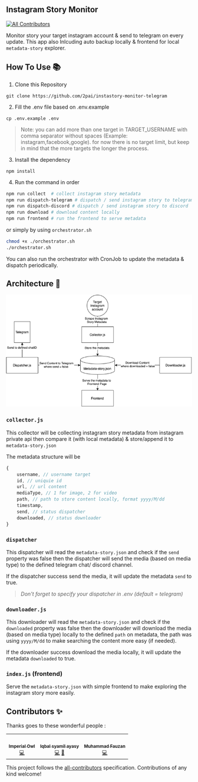 ## Instagram Story Monitor
<!-- ALL-CONTRIBUTORS-BADGE:START - Do not remove or modify this section -->
[![All Contributors](https://img.shields.io/badge/all_contributors-3-orange.svg?style=flat-square)](#contributors-)
<!-- ALL-CONTRIBUTORS-BADGE:END -->
Monitor story your target instagram account & send to telegram on every update. This app also Inlcuding auto backup locally & frontend for local `metadata-story` explorer. 
## How To Use 📚
1. Clone this Repository
```
git clone https://github.com/2pai/instastory-monitor-telegram
```
2. Fill the .env file based on .env.example
```
cp .env.example .env
```
> Note: you can add more than one target in TARGET_USERNAME with comma separator without spaces (Example: instagram,facebook,google). for now there is no target limit, but keep in mind that the more targets the longer the process.
3. Install the dependency
```
npm install
```
4. Run the command in order
```bash
npm run collect  # collect instagram story metadata
npm run dispatch-telegram # dispatch / send instagram story to telegram
npm run dispatch-discord # dispatch / send instagram story to discord
npm run download # download content locally
npm run frontend # run the frontend to serve metadata

```
or simply by using `orchestrator.sh`
```bash
chmod +x ./orchestrator.sh
./orchestrator.sh
```

You can also run the orchestrator with CronJob to update the metadata & dispatch periodically.

## Architecture 🏹
![image](assets/Instagram-telegram.png)


### `collector.js`
This collector will be collecting instagram story metadata from instagram private api then compare it (with local metadata) & store/append it to `metadata-story.json`

The metadata structure will be 
```js
{
    username, // username target
    id, // uniquie id
    url, // url content
    mediaType, // 1 for image, 2 for video
    path, // path to store content locally, format yyyy/M/dd
    timestamp,
    send, // status dispatcher
    downloaded, // status downloader
}
```
### `dispatcher`
This dispatcher will read the `metadata-story.json` and check if the `send` property was false then the dispatcher will send the media (based on media type) to the defined telegram chat/ discord channel. 

If the dispatcher success send the media, it will update the metadata `send` to true. 

> *Don't forget to specify your dispatcher in .env (default = telegram)*
### `downloader.js`
This downloader will read the `metadata-story.json` and check if the `downloaded` property was false then the downloader will download the media (based on media type) locally to the defined `path` on metadata, the path was using `yyyy/M/dd` to make searching the content more easy (if needed). 

If the downloader success download the media locally, it will update the metadata `downloaded` to true. 
### `index.js` (frontend)
Serve the `metadata-story.json` with simple frontend to make exploring the instagram story more easily. 

## Contributors ✨

Thanks goes to these wonderful people :

<!-- ALL-CONTRIBUTORS-LIST:START - Do not remove or modify this section -->
<!-- prettier-ignore-start -->
<!-- markdownlint-disable -->
<table>
  <tr>
    <td align="center"><a href="https://github.com/YogaSakti"><img src="https://avatars.githubusercontent.com/u/24309806?v=4?s=100" width="100px;" alt=""/><br /><sub><b>Imperial Owl</b></sub></a><br /><a href="https://github.com/2pai/instastory-monitor-telegram/commits?author=YogaSakti" title="Code">💻</a></td>
    <td align="center"><a href="https://github.com/2pai"><img src="https://avatars.githubusercontent.com/u/22183588?v=4?s=100" width="100px;" alt=""/><br /><sub><b>Iqbal syamil ayasy</b></sub></a><br /><a href="https://github.com/2pai/instastory-monitor-telegram/commits?author=2pai" title="Code">💻</a> <a href="https://github.com/2pai/instastory-monitor-telegram/commits?author=2pai" title="Documentation">📖</a></td>
    <td align="center"><a href="http://fauzan.tech"><img src="https://avatars.githubusercontent.com/u/50759463?v=4?s=100" width="100px;" alt=""/><br /><sub><b>Muhammad Fauzan</b></sub></a><br /><a href="https://github.com/2pai/instastory-monitor-telegram/commits?author=fauzan121002" title="Code">💻</a></td>
  </tr>
</table>

<!-- markdownlint-restore -->
<!-- prettier-ignore-end -->

<!-- ALL-CONTRIBUTORS-LIST:END -->

This project follows the [all-contributors](https://github.com/all-contributors/all-contributors) specification. Contributions of any kind welcome!